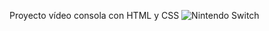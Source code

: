 Proyecto vídeo consola con HTML y CSS
![Nintendo Switch](./img/412244_dc0d17f5-56af-48cd-ada5-02e5ab39b3ae.avif)
